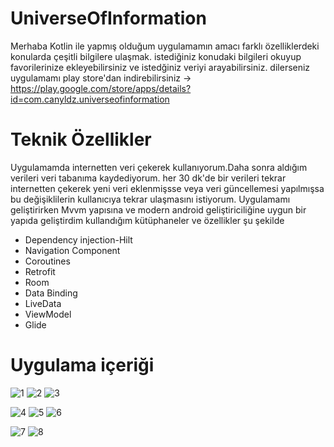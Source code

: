 # UniverseOfInformation

Merhaba Kotlin ile yapmış olduğum uygulamamın amacı farklı özelliklerdeki konularda çeşitli bilgilere ulaşmak. istediğiniz konudaki bilgileri okuyup favorilerinize ekleyebilirsiniz ve istedğiniz veriyi arayabilirsiniz.
dilerseniz uygulamamı play store'dan indirebilirsiniz -> https://play.google.com/store/apps/details?id=com.canyldz.universeofinformation

# Teknik Özellikler
Uygulamamda internetten veri çekerek kullanıyorum.Daha sonra aldığım verileri veri tabanıma kaydediyorum. her 30 dk'de bir verileri tekrar internetten çekerek yeni veri eklenmişsse veya veri güncellemesi yapılmışsa bu değişiklilerin kullanıcıya tekrar ulaşmasını istiyorum.
Uygulamamı geliştirirken Mvvm yapısına ve modern android geliştiriciliğine uygun bir yapıda geliştirdim kullandığım kütüphaneler ve özellikler şu şekilde

- Dependency injection-Hilt
- Navigation Component
- Coroutines
- Retrofit
- Room
- Data Binding
- LiveData
- ViewModel
- Glide

# Uygulama içeriği
![1](https://github.com/Cann2000/UniverseOfInformation/assets/94134588/827084b0-4673-4b7c-b9f0-3ee0226943b9)
![2](https://github.com/Cann2000/UniverseOfInformation/assets/94134588/c07aa35f-2e30-40f0-90c0-881b7b981985)
![3](https://github.com/Cann2000/UniverseOfInformation/assets/94134588/e8e04f2f-c847-4012-bde5-fa894393a9cd)

![4](https://github.com/Cann2000/UniverseOfInformation/assets/94134588/c056a0cc-9dce-4dd6-bb3c-2a2ebe79e47b)
![5](https://github.com/Cann2000/UniverseOfInformation/assets/94134588/eeb217d7-ec64-47b8-bc11-72b634f7ed93)
![6](https://github.com/Cann2000/UniverseOfInformation/assets/94134588/34c604d2-0943-4966-8d57-50f5d51d52b1)

![7](https://github.com/Cann2000/UniverseOfInformation/assets/94134588/0fa26e74-6a75-4c51-870f-c8d6596d60c0)
![8](https://github.com/Cann2000/UniverseOfInformation/assets/94134588/6caf7b3c-9bd8-4727-96d8-f89da49f1eb4)
